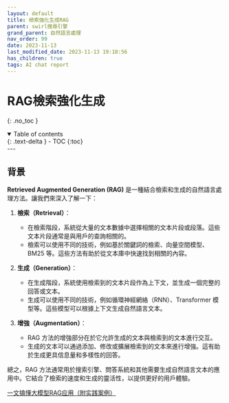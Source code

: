 ```yaml
---
layout: default
title: 檢索強化生成RAG
parent: swirl搜尋引擎
grand_parent: 自然語言處理
nav_order: 99
date: 2023-11-13
last_modified_date: 2023-11-13 19:18:56
has_children: true
tags: AI chat report
---
```


# RAG檢索強化生成
{: .no_toc }

<details open markdown="block">
  <summary>
    Table of contents
  </summary>
  {: .text-delta }
- TOC
{:toc}
</details>
---

## 背景

**Retrieved Augmented Generation (RAG)** 是一種結合檢索和生成的自然語言處理方法。讓我們來深入了解一下：

1. **檢索（Retrieval）**：
    - 在檢索階段，系統從大量的文本數據中選擇相關的文本片段或段落。這些文本片段通常是與用戶的查詢相關的。
    - 檢索可以使用不同的技術，例如基於關鍵詞的檢索、向量空間模型、BM25 等。這些方法有助於從文本庫中快速找到相關的內容。

2. **生成（Generation）**：
    - 在生成階段，系統使用檢索到的文本片段作為上下文，並生成一個完整的回答或文本。
    - 生成可以使用不同的技術，例如循環神經網絡（RNN）、Transformer 模型等。這些模型可以根據上下文生成自然語言文本。

3. **增強（Augmentation）**：
    - RAG 方法的增強部分在於它允許生成的文本與檢索到的文本進行交互。
    - 生成的文本可以通過添加、修改或擴展檢索到的文本來進行增強。這有助於生成更具信息量和多樣性的回答。

總之，RAG 方法通常用於搜索引擎、問答系統和其他需要生成自然語言文本的應用中。它結合了檢索的速度和生成的靈活性，以提供更好的用戶體驗。

[一文搞懂大模型RAG应用（附实践案例）](https://zhuanlan.zhihu.com/p/668082024?ssp=1&setlang=zh-hant&cc=TW&safesearch=moderate&utm_id=0)
